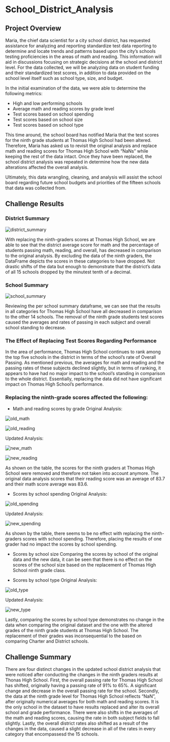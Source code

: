 # School_District_Analysis

## Project Overview
Maria, the chief data scientist for a city school district, has requested assistance for analyzing and reporting standardize test data reporting to determine and locate trends and patterns based upon the city’s schools testing proficiencies in the areas of math and reading. This information will aid in discussions focusing on strategic decisions at the school and district level. For the data collected, we will be analyzing data on student funding and their standardized test scores, in addition to data provided on the school level itself such as school type, size, and budget. 

In the initial examination of the data, we were able to determine the following metrics: 
-	High and low performing schools
-	Average math and reading scores by grade level
-	Test scores based on school spending
-	Test scores based on school size
-	Test scores based on school type

This time around, the school board has notified Maria that the test scores for the ninth grade students at Thomas High School had been altered. Therefore, Maria has asked us to revisit the original analysis and replace math and reading scores for Thomas High School with “NaNs” while keeping the rest of the data intact. Once they have been replaced, the school district analysis was repeated in determine how the new data alterations affected the overall analysis.  

Ultimately, this data wrangling, cleaning, and analysis will assist the school board regarding future school budgets and priorities of the fifteen schools that data was collected from. 

## Challenge Results

### District Summary


![district_summary](Resources/district_summary_new.png)


With replacing the ninth-graders scores at Thomas High School, we are able to see that the district average score for math and the percentage of students passing math, reading, and overall, has decreased in comparison to the original analysis. By excluding the data of the ninth graders, the DataFrame depicts the scores in these categories to have dropped. Not drastic shifts of the data but enough to demonstrate that the district’s data of all 15 schools dropped by the minutest tenth of a decimal. 

### School Summary


![school_summary](Resources/school_summary_new.png)


Reviewing the per school summary dataframe, we can see that the results in all categories for Thomas High School have all decreased in comparison to the other 14 schools. The removal of the ninth grade students test scores caused the averages and rates of passing in each subject and overall school standing to decrease. 

### The Effect of Replacing Test Scores Regarding Performance


In the area of performance, Thomas High School continues to rank among the top five schools in the district in terms of the school’s rate of Overall Passing. As mentioned previous, the averages for math and reading and the passing rates of these subjects declined slightly, but in terms of ranking, it appears to have had no major impact to the school’s standing in comparison to the whole district. Essentially, replacing the data did not have significant impact on Thomas High School’s performance. 

### Replacing the ninth-grade scores affected the following:

- Math and reading scores by grade
Original Analysis:

![old_math](Resources/old_math_score_grade.png)


![old_reading](Resources/old_reading_score_grade.png)


Updated Analysis:

![new_math](Resources/new_math_score_grade.png)


![new_reading](Resources/new_reading_score_grade.png)


As shown on the table, the scores for the ninth graders at Thomas High School were removed and therefore not taken into account anymore. The original data analysis scores that their reading score was an average of 83.7 and their math score average was 83.6. 

-	Scores by school spending
Original Analysis:

![old_spending](Resources/old_spending_summary_df.png)


Updated Analysis:

![new_spending](Resources/new_spending_summary_df.png)

As shown by the table, there seems to be no effect with replacing the ninth-graders scores with school spending. Therefore, placing the results of one grader had no impact the scores by school spending. 

-	Scores by school size
Comparing the scores by school of the original data and the new data, it can be seen that there is no effect on the scores of the school size based on the replacement of Thomas High School ninth grade class.

-	Scores by school type
Original Analysis:

![old_type](Resources/old_type_summary.png)


Updated Analysis:

![new_type](Resources/new_type_summary.png)

Lastly, comparing the scores by school type demonstrates no change in the data when comparing the original dataset and the one with the altered grades of the ninth grade students at Thomas High School. The replacement of their grades was inconsequential to the based on comparing Charter and District schools. 

## Challenge Summary 

There are four distinct changes in the updated school district analysis that were noticed after conducting the changes in the ninth graders results at Thonas High School. First, the overall passing rate for Thomas High School has shifted, originally having a passing rate of 91% to 65%. A significant change and decrease in the overall passing rate for the school. Secondly, the data at the ninth grade level for Thomas High School reflects “NaN”, after originally numerical averages for both math and reading scores. It is the only school in the dataset to have results replaced and alter its overall school and grade performance. There were also shifts in the averages of the math and reading scores, causing the rate in both subject fields to fall slightly. Lastly, the overall district rates also shifted as a result of the changes in the data, caused a slight decrease in all of the rates in every category that encompassesd the 15 schools. 
